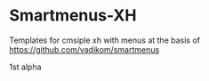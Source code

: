 # Smartmenus-XH

Templates for cmsiple xh with menus at the basis of https://github.com/vadikom/smartmenus

1st alpha